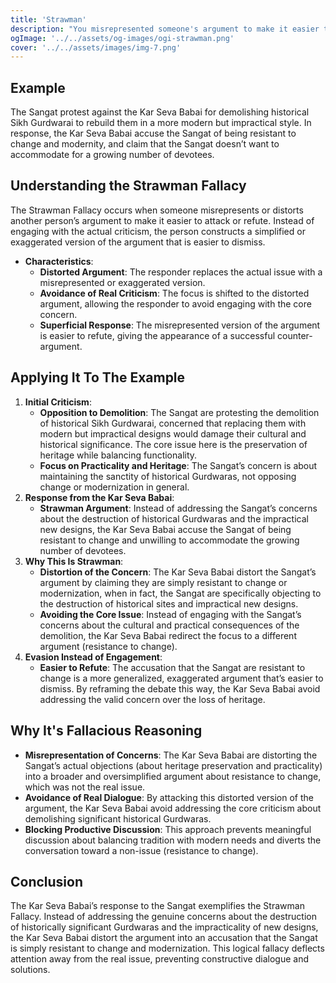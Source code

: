 ```yaml
---
title: 'Strawman'
description: "You misrepresented someone's argument to make it easier to attack."
ogImage: '../../assets/og-images/ogi-strawman.png'
cover: '../../assets/images/img-7.png'
---
```


## Example

The Sangat protest against the Kar Seva Babai for demolishing historical Sikh Gurdwarai to rebuild them in a more modern but impractical style. In response, the Kar Seva Babai accuse the Sangat of being resistant to change and modernity, and claim that the Sangat doesn’t want to accommodate for a growing number of devotees.


## Understanding the Strawman Fallacy

 The Strawman Fallacy occurs when someone misrepresents or distorts another person’s argument to make it easier to attack or refute. Instead of engaging with the actual criticism, the person constructs a simplified or exaggerated version of the argument that is easier to dismiss.
* **Characteristics**:
  * **Distorted Argument**: The responder replaces the actual issue with a misrepresented or exaggerated version.
  * **Avoidance of Real Criticism**: The focus is shifted to the distorted argument, allowing the responder to avoid engaging with the core concern.
  * **Superficial Response**: The misrepresented version of the argument is easier to refute, giving the appearance of a successful counter-argument.


## Applying It To The Example

1. **Initial Criticism**:
    * **Opposition to Demolition**: The Sangat are protesting the demolition of historical Sikh Gurdwarai, concerned that replacing them with modern but impractical designs would damage their cultural and historical significance. The core issue here is the preservation of heritage while balancing functionality.
    * **Focus on Practicality and Heritage**: The Sangat’s concern is about maintaining the sanctity of historical Gurdwaras, not opposing change or modernization in general.
2. **Response from the Kar Seva Babai**:
    * **Strawman Argument**: Instead of addressing the Sangat’s concerns about the destruction of historical Gurdwaras and the impractical new designs, the Kar Seva Babai accuse the Sangat of being resistant to change and unwilling to accommodate the growing number of devotees.
3. **Why This Is Strawman**:
    * **Distortion of the Concern**: The Kar Seva Babai distort the Sangat’s argument by claiming they are simply resistant to change or modernization, when in fact, the Sangat are specifically objecting to the destruction of historical sites and impractical new designs.
    * **Avoiding the Core Issue**: Instead of engaging with the Sangat’s concerns about the cultural and practical consequences of the demolition, the Kar Seva Babai redirect the focus to a different argument (resistance to change).
4. **Evasion Instead of Engagement**:
    * **Easier to Refute**: The accusation that the Sangat are resistant to change is a more generalized, exaggerated argument that’s easier to dismiss. By reframing the debate this way, the Kar Seva Babai avoid addressing the valid concern over the loss of heritage.



## Why It's Fallacious Reasoning

* **Misrepresentation of Concerns**: The Kar Seva Babai are distorting the Sangat’s actual objections (about heritage preservation and practicality) into a broader and oversimplified argument about resistance to change, which was not the real issue.
* **Avoidance of Real Dialogue**: By attacking this distorted version of the argument, the Kar Seva Babai avoid addressing the core criticism about demolishing significant historical Gurdwaras.
* **Blocking Productive Discussion**: This approach prevents meaningful discussion about balancing tradition with modern needs and diverts the conversation toward a non-issue (resistance to change).


## Conclusion

The Kar Seva Babai’s response to the Sangat exemplifies the Strawman Fallacy. Instead of addressing the genuine concerns about the destruction of historically significant Gurdwaras and the impracticality of new designs, the Kar Seva Babai distort the argument into an accusation that the Sangat is simply resistant to change and modernization. This logical fallacy deflects attention away from the real issue, preventing constructive dialogue and solutions.
